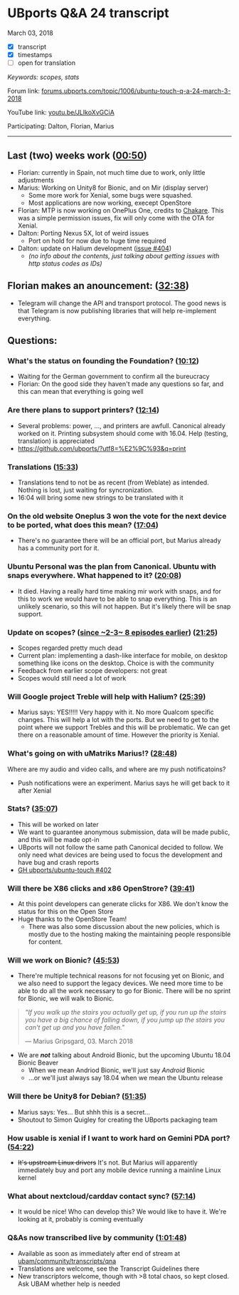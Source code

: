 # UBports Q&A 24 transcript
March 03, 2018

- [X] transcript
- [X] timestamps
- [ ] open for translation

*Keywords:	scopes, stats*

Forum link:	[forums.ubports.com/topic/1006/ubuntu-touch-q-a-24-march-3-2018](https://forums.ubports.com/topic/1006/ubuntu-touch-q-a-24-march-3-2018)

YouTube link:	[youtu.be/JLIkoXvGCiA](https://youtu.be/JLIkoXvGCiA)

Participating:	Dalton, Florian, Marius

--------

## Last (two) weeks work ([00:50](https://youtu.be/JLIkoXvGCiA?t=00m50s))
- Florian: currently in Spain, not much time due to work, only little adjustments
- Marius: Working on Unity8 for Bionic, and on Mir (display server)
	- Some more work for Xenial, some bugs were squashed.
	- Most applications are now working, execept OpenStore
- Florian: MTP is now working on OnePlus One, credits to [Chakare](https://github.com/chakare). This was a simple permission issues, fix will only come with the OTA for Xenial.
- Dalton: Porting Nexus 5X, lot of weird issues
	- Port on hold for now due to huge time required
- Dalton: update on Halium development ([issue #404](https://github.com/ubports/ubuntu-touch/issues/404))
	- *(no info about the contents, just talking about getting issues with http status codes as IDs)*

## Florian makes an anouncement: ([32:38](https://youtu.be/JLIkoXvGCiA?t=32m38s))
- Telegram will change the API and transport protocol. The good news is that Telegram is now publishing libraries that will help re-implement everything.

## Questions:

### What's the status on founding the Foundation? ([10:12](https://youtu.be/JLIkoXvGCiA?t=10m12s))
- Waiting for the German government to confirm all the bureucracy
- Florian: On the good side they haven't made any questions so far, and this can mean that everything is going well

### Are there plans to support printers? ([12:14](https://youtu.be/JLIkoXvGCiA?t=12m14s))
- Several problems: power, ..., and printers are awfull. Canonical already worked on it. Printing subsystem should come with 16.04. Help (testing, translation) is appreciated
- https://github.com/ubports/?utf8=%E2%9C%93&q=print

### Translations ([15:33](https://youtu.be/JLIkoXvGCiA?t=15m33s))
- Translations tend to not be as recent (from Weblate) as intended. Nothing is lost, just waiting for syncronization.
- 16:04 will bring some new strings to be translated with it

### On the old website Oneplus 3 won the vote for the next device to be ported, what does this mean? ([17:04](https://youtu.be/JLIkoXvGCiA?t=17m04s))
- There's no guarantee there will be an official port, but Marius already has a community port for it.

### Ubuntu Personal was the plan from Canonical. Ubuntu with snaps everywhere. What happened to it? ([20:08](https://youtu.be/JLIkoXvGCiA?t=20m08s))
- It died. Having a really hard time making mir work with snaps, and for this to work we would have to be able to snap everything. This is an unlikely scenario, so this will not happen. But it's likely there will be snap support.

### Update on scopes? ([since ~2-3~ 8 episodes earlier](https://youtu.be/QjaDZvQljaM?t=51m45s)) ([21:25](https://youtu.be/JLIkoXvGCiA?t=21m25s))
- Scopes regarded pretty much dead
- Current plan: implementing a dash-like interface for mobile, on desktop something like icons on the desktop. Choice is with the community
- Feedback from earlier scope developers: not great
- Scopes would still need a lot of work

### Will Google project Treble will help with Halium? ([25:39](https://youtu.be/JLIkoXvGCiA?t=25m39s))
- Marius says: YES!!!!! Very happy with it. No more Qualcom specific changes. This will help a lot with the ports. But we need to get to the point where we support Trebles and this will be problematic. We can get there on a reasonable amount of time. However the priority is Xenial.

### What's going on with uMatriks Marius!? ([28:48](https://youtu.be/JLIkoXvGCiA?t=28m48s))
Where are my audio and video calls, and where are my push notificatoins?
- Push notifications were an experiment. Marius says he will get back to it after Xenial

### Stats? ([35:07](https://youtu.be/JLIkoXvGCiA?t=35m07s))
- This will be worked on later
- We want to guarantee anonymous submission, data will be made public, and this will be made opt-in
- UBports will not follow the same path Canonical decided to follow. We only need what devices are being used to focus the development and have bug and crash reports
- [GH ubports/ubuntu-touch #402](https://github.com/ubports/ubuntu-touch/issues/402)

### Will there be X86 clicks and x86 OpenStrore? ([39:41](https://youtu.be/JLIkoXvGCiA?t=39m41s))
- At this point developers can generate clicks for X86. We don't know the status for this on the Open Store
- Huge thanks to the OpenStore Team!
	- There was also some discussion about the new policies, which is mostly due to the hosting making the maintaining people responsible for content.

### Will we work on Bionic? ([45:53](https://youtu.be/JLIkoXvGCiA?t=45m53s))
- There're multiple technical reasons for not focusing yet on Bionic, and we also need to support the legacy devices. We need more time to be able to do all the work necessary to go for Bionic. There will be no sprint for Bionic, we will walk to Bionic.

> *"If you walk up the stairs you actually get up, if you run up the stairs you have a big chance of falling down, if you jump up the stairs you can't get up and you have fallen."*
> 
> — Marius Gripsgard, 03. March 2018

- We are ***not*** talking about Android Bionic, but the upcoming Ubuntu 18.04 Bionic Beaver
	- When we mean Andriod Bionic, we'll just say *Android* Bionic
	- ...or we'll just always say 18.04 when we mean the Ubuntu release

### Will there be Unity8 for Debian? ([51:35](https://youtu.be/JLIkoXvGCiA?t=51m35s))
- Marius says: Yes... But shhh this is a secret...
- Shoutout to Simon Quigley for creating the UBports packaging team

### How usable is xenial if I want to work hard on Gemini PDA port? ([54:22](https://youtu.be/JLIkoXvGCiA?t=54m22s))
- ~~It's upstream Linux drivers~~ It's not. But Marius will apparently immediately buy and port any mobile device running a mainline Linux kernel

### What about nextcloud/carddav contact﻿ sync? ([57:14](https://youtu.be/JLIkoXvGCiA?t=57m14s))
- It would be nice! Who can develop this? We would like to have it. We're looking at it, probably is coming eventually

### Q&As now transcribed live by community ([1:01:48](https://youtu.be/JLIkoXvGCiA?t=1h01m48s))
- Available as soon as immediately after end of stream at [ubam/community/transcripts/qna](https://github.com/ubam/community/tree/transcript-QnA/transcripts/qna)
- Translations are welcome, see the Transcript Guidelines there
- New transcriptors welcome, though with >8 total chaos, so kept closed. Ask UBAM whether help is needed
